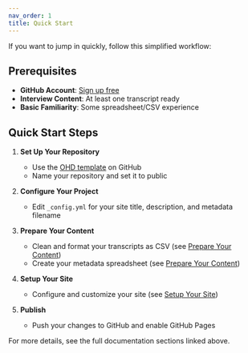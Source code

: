```yaml
---
nav_order: 1
title: Quick Start
---
```

If you want to jump in quickly, follow this simplified workflow:

## Prerequisites
- **GitHub Account**: [Sign up free](https://github.com/)
- **Interview Content**: At least one transcript ready
- **Basic Familiarity**: Some spreadsheet/CSV experience

## Quick Start Steps

1. **Set Up Your Repository**
   - Use the [OHD template](https://github.com/learn-static/oral-history-as-data) on GitHub
   - Name your repository and set it to public

2. **Configure Your Project**
   - Edit `_config.yml` for your site title, description, and metadata filename

3. **Prepare Your Content**
   - Clean and format your transcripts as CSV (see [Prepare Your Content](prepare-content.html))
   - Create your metadata spreadsheet (see [Prepare Your Content](prepare-content.html))

4. **Setup Your Site**
   - Configure and customize your site (see [Setup Your Site](setup-your-site.html))

5. **Publish**
   - Push your changes to GitHub and enable GitHub Pages

For more details, see the full documentation sections linked above.